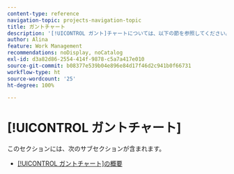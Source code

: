 ```yaml
---
content-type: reference
navigation-topic: projects-navigation-topic
title: ガントチャート
description: '[!UICONTROL ガント]チャートについては、以下の節を参照してください。'
author: Alina
feature: Work Management
recommendations: noDisplay, noCatalog
exl-id: d3a82d86-2554-414f-9878-c5a7a417e010
source-git-commit: b08377e539b04e896e84d17f46d2c941b0f66731
workflow-type: ht
source-wordcount: '25'
ht-degree: 100%

---
```


# [!UICONTROL ガントチャート]

このセクションには、次のサブセクションが含まれます。

* [[!UICONTROL ガントチャート]の概要](../../manage-work/gantt-chart/use-the-gantt-chart/gantt-chart-overview.md)

